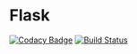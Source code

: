 # Flask

[![Codacy Badge](https://api.codacy.com/project/badge/Grade/dde6695354e74b8d83ed35e7952edd76)](https://www.codacy.com/manual/sanjaysuneel/Flask?utm_source=github.com&amp;utm_medium=referral&amp;utm_content=digite-inc/Flask&amp;utm_campaign=Badge_Grade) [![Build Status](https://dev.azure.com/sanjaysuneel/DSPTALKS_FLASK/_apis/build/status/digite-inc.Flask?branchName=master)](https://dev.azure.com/sanjaysuneel/DSPTALKS_FLASK/_build/latest?definitionId=3&branchName=master)
